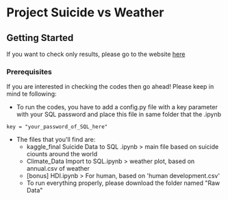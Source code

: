 # Project Suicide vs Weather


## Getting Started 
If you want to check only results, please go to the website [here](https://cynthiahuallanca.github.io/ETL/)  

### Prerequisites
If you are interested in checking the codes then go ahead! Please keep in mind te following: 


* To run the codes, you have to add a config.py file with a key parameter with your SQL password and place this file in same folder that the .ipynb

```
key = "your_password_of_SQL_here"
```

* The files that you'll find are: 
  * kaggle_final Suicide Data to SQL .ipynb > main file based on suicide ciounts around the world 
  * Climate_Data Import to SQL.ipynb > weather plot, based on annual.csv of weather 
  * [bonus] HDI.ipynb > For human, based on 'human development.csv'
  * To run everything properly, please download the folder named "Raw Data"
  

